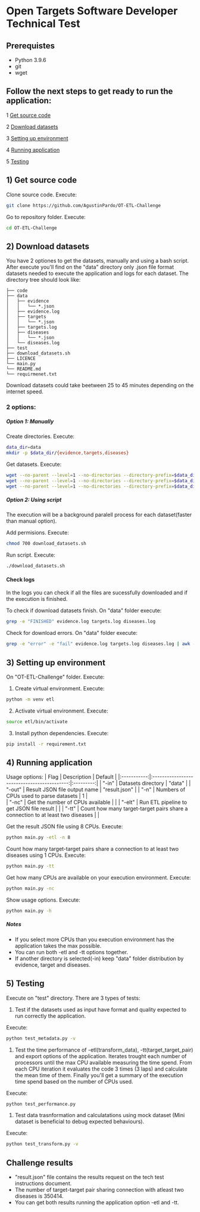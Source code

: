 # Open Targets Software Developer Technical Test

## Prerequistes
* Python 3.9.6
* git
* wget


## Follow the next steps to get ready to run the application:
1 [Get source code](#1)

2 [Download datasets](#2)

3 [Setting up environment](#3)

4 [Running application](#4)

5 [Testing](#5)

<a name="1"></a>
## 1) Get source code

Clone source code. Execute:
```bash
git clone https://github.com/AgustinPardo/OT-ETL-Challenge
```

Go to repository folder. Execute:
```bash
cd OT-ETL-Challenge
```
<a name="2"></a>
## 2) Download datasets

You have 2 optiones to get the datasets, manually and using a bash script. After execute you'll find on the "data" directory only .json file format datasets needed to execute the application and logs for each dataset. The directory tree should look like:

```
├── code
├── data
│   ├── evidence
│   │   └── *.json
│   ├── evidence.log
│   ├── targets
│   │   └── *.json
│   ├── targets.log
│   ├── diseases
│   │   └── *.json
│   └── diseases.log
├── test
├── download_datasets.sh
├── LICENCE
└── main.py
└── README.md
└── requirmenet.txt
```

Download datasets could take beetween 25 to 45 minutes depending on the internet speed.

### 2 options:

##### Option 1: Manually

Create directories. Execute:
```bash
data_dir=data
mkdir -p $data_dir/{evidence,targets,diseases}
```

Get datasets. Execute:
```bash
wget --no-parent --level=1 --no-directories --directory-prefix=$data_dir/evidence --accept='*.json' -r ftp://ftp.ebi.ac.uk/pub/databases/opentargets/platform/21.11/output/etl/json/evidence/sourceId=eva/ -o $data_dir/evidence.log
wget --no-parent --level=1 --no-directories --directory-prefix=$data_dir/targets --accept='*.json' -r ftp://ftp.ebi.ac.uk/pub/databases/opentargets/platform/21.11/output/etl/json/targets/ -o $data_dir/targets.log
wget --no-parent --level=1 --no-directories --directory-prefix=$data_dir/diseases --accept='*.json' -r ftp://ftp.ebi.ac.uk/pub/databases/opentargets/platform/21.11/output/etl/json/diseases/ -o $data_dir/diseases.log
```

##### Option 2: Using script

The execution will be a background paralell process for each dataset(faster than manual option).

Add permisions. Execute:
```bash
chmod 700 download_datasets.sh
```

Run script. Execute:
```bash
./download_datasets.sh
```

#### Check logs

In the logs you can check if all the files are sucessfully downloaded and if the execution is finished.

To check if download datasets finish. On "data" folder execute:
```bash
grep -e "FINISHED" evidence.log targets.log diseases.log
```

Check for download errors. On "data" folder execute:
```bash
grep -e "error" -e "fail" evidence.log targets.log diseases.log | awk -F: '{print "Line "$1": "$2}'
```
<a name="3"></a>
## 3) Setting up environment

On "OT-ETL-Challenge" folder. Execute:

1) Create virtual environment. Execute:
```bash
python -m venv etl
```

2) Activate virtual environment. Execute:
```bash
source etl/bin/activate
```

3) Install python dependencies. Execute:
```bash
pip install -r requirement.txt
```
<a name="4"></a>
## 4) Running application

Usage options:
| Flag       | Description                                 | Default  |
|:-----------:|:-------------------------------------------:|:---------:|
| "-in"      | Datasets directory                          | "data" |
| "-out"     | Result JSON file output name                 | "result.json" |
| "-n"       | Numbers of CPUs used to parse datasets           | 1 |   
| "-nc"      | Get the number of CPUs available             |   |
| "-elt"     | Run ETL pipeline to get JSON file result     |   |
| "-tt"      | Count how many target-target pairs share a connection to at least two diseases |   |

Get the result JSON file using 8 CPUs. Execute:
```bash
python main.py -etl -n 8
```

Count how many target-target pairs share a connection to at least two diseases using 1 CPUs. Execute:
```bash
python main.py -tt
```

Get how many CPUs are available on your execution environment. Execute:
```bash
python main.py -nc
```

Show usage options. Execute:
```bash
python main.py -h
```

##### Notes
* If you select more CPUs than you execution environment has the application takes the max possible.
* You can run both -etl and -tt options together.
* If another directory is selected(-in) keep "data" folder distribution by evidence, target and diseases.


## 5) Testing

Execute on "test" directory. There are 3 types of tests:
1) Test if the datasets used as input have format and quality expected to run correctly the application.

Execute:
```bash
python test_metadata.py -v
```

1) Test the time performance of -etl(transform_data), -tt(target_target_pair) and export options of the application. Iterates trought each number of processors until the max CPU available measuring the time spend. From each CPU iteration it evaluates the code 3 times (3 laps) and calculate the mean time of them. Finally you'll get a summary of the execution time spend based on the number of CPUs used.

Execute:
```bash
python test_performance.py
```

1) Test data trasnformation and calculatations using mock dataset (Mini dataset is beneficial to debug expected behaviours).

Execute:
```bash
python test_transform.py -v
```

## Challenge results
* "result.json" file contains the results request on the tech test instructions document.
* The number of target-target pair sharing connection with atleast two diseases is 350414.
* You can get both results running the application option -etl and -tt.
